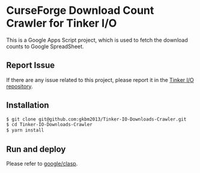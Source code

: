 # CurseForge Download Count Crawler for Tinker I/O

This is a Google Apps Script project, which is used to fetch the download counts to Google SpreadSheet.

## Report Issue
If there are any issue related to this project, please report it in the [Tinker I/O repository](https://github.com/gkbm2013/tinker-IO).


## Installation

```bash
$ git clone git@github.com:gkbm2013/Tinker-IO-Downloads-Crawler.git
$ cd Tinker-IO-Downloads-Crawler
$ yarn install
```

## Run and deploy

Please refer to [google/clasp](https://github.com/google/clasp#commands).
